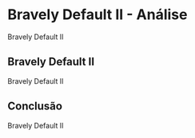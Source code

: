 ---
---

# Bravely Default II - Análise

Bravely Default II

## Bravely Default II

Bravely Default II

## Conclusão

Bravely Default II
